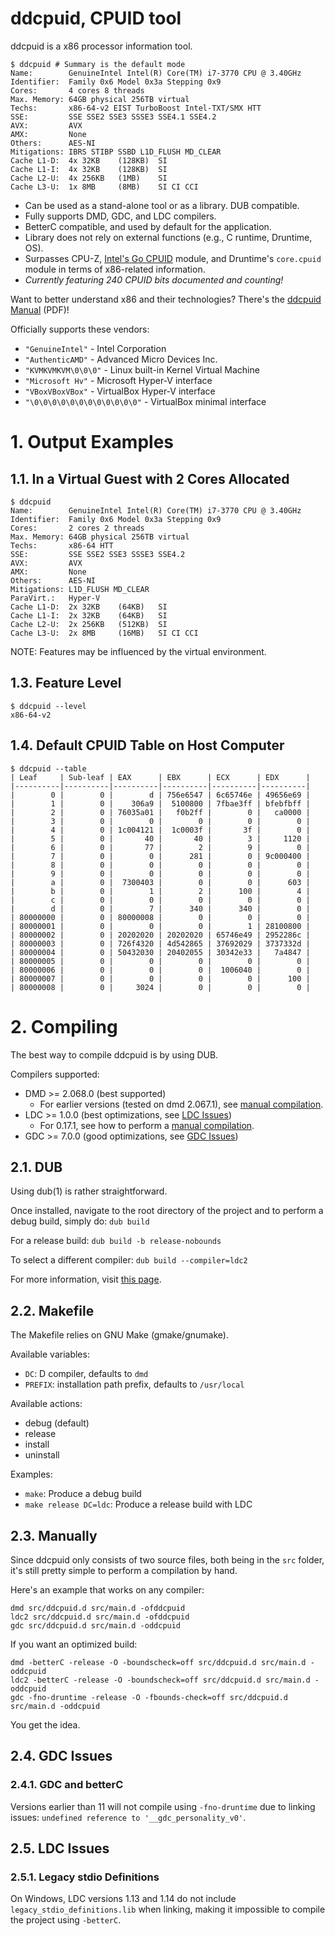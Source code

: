 # ddcpuid, CPUID tool

ddcpuid is a x86 processor information tool.

```shell
$ ddcpuid # Summary is the default mode
Name:        GenuineIntel Intel(R) Core(TM) i7-3770 CPU @ 3.40GHz
Identifier:  Family 0x6 Model 0x3a Stepping 0x9
Cores:       4 cores 8 threads
Max. Memory: 64GB physical 256TB virtual
Techs:       x86-64-v2 EIST TurboBoost Intel-TXT/SMX HTT
SSE:         SSE SSE2 SSE3 SSSE3 SSE4.1 SSE4.2
AVX:         AVX
AMX:         None
Others:      AES-NI
Mitigations: IBRS STIBP SSBD L1D_FLUSH MD_CLEAR
Cache L1-D:  4x 32KB    (128KB)  SI
Cache L1-I:  4x 32KB    (128KB)  SI
Cache L2-U:  4x 256KB   (1MB)    SI
Cache L3-U:  1x 8MB     (8MB)    SI CI CCI
```

- Can be used as a stand-alone tool or as a library. DUB compatible.
- Fully supports DMD, GDC, and LDC compilers.
- BetterC compatible, and used by default for the application.
- Library does not rely on external functions (e.g., C runtime, Druntime, OS).
- Surpasses CPU-Z, [Intel's Go CPUID](https://github.com/intel-go/cpuid/) module, and Druntime's `core.cpuid` module in terms of x86-related information.
- _Currently featuring 240 CPUID bits documented and counting!_

Want to better understand x86 and their technologies? There's the
[ddcpuid Manual](https://dd86k.space/docs/ddcpuid-manual.pdf) (PDF)!

Officially supports these vendors:
- `"GenuineIntel"` - Intel Corporation
- `"AuthenticAMD"` - Advanced Micro Devices Inc.
- `"KVMKVMKVM\0\0\0"` - Linux built-in Kernel Virtual Machine
- `"Microsoft Hv"` - Microsoft Hyper-V interface
- `"VBoxVBoxVBox"` - VirtualBox Hyper-V interface
- `"\0\0\0\0\0\0\0\0\0\0\0\0"` - VirtualBox minimal interface

# 1. Output Examples

## 1.1. In a Virtual Guest with 2 Cores Allocated

```shell
$ ddcpuid
Name:        GenuineIntel Intel(R) Core(TM) i7-3770 CPU @ 3.40GHz
Identifier:  Family 0x6 Model 0x3a Stepping 0x9
Cores:       2 cores 2 threads
Max. Memory: 64GB physical 256TB virtual
Techs:       x86-64 HTT
SSE:         SSE SSE2 SSE3 SSSE3 SSE4.2
AVX:         AVX
AMX:         None
Others:      AES-NI
Mitigations: L1D_FLUSH MD_CLEAR
ParaVirt.:   Hyper-V
Cache L1-D:  2x 32KB    (64KB)   SI
Cache L1-I:  2x 32KB    (64KB)   SI
Cache L2-U:  2x 256KB   (512KB)  SI
Cache L3-U:  2x 8MB     (16MB)   SI CI CCI
```

NOTE: Features may be influenced by the virtual environment.

## 1.3. Feature Level

```
$ ddcpuid --level
x86-64-v2
```

## 1.4. Default CPUID Table on Host Computer

```
$ ddcpuid --table
| Leaf     | Sub-leaf | EAX      | EBX      | ECX      | EDX      |
|----------|----------|----------|----------|----------|----------|
|        0 |        0 |        d | 756e6547 | 6c65746e | 49656e69 |
|        1 |        0 |    306a9 |  5100800 | 7fbae3ff | bfebfbff |
|        2 |        0 | 76035a01 |   f0b2ff |        0 |   ca0000 |
|        3 |        0 |        0 |        0 |        0 |        0 |
|        4 |        0 | 1c004121 |  1c0003f |       3f |        0 |
|        5 |        0 |       40 |       40 |        3 |     1120 |
|        6 |        0 |       77 |        2 |        9 |        0 |
|        7 |        0 |        0 |      281 |        0 | 9c000400 |
|        8 |        0 |        0 |        0 |        0 |        0 |
|        9 |        0 |        0 |        0 |        0 |        0 |
|        a |        0 |  7300403 |        0 |        0 |      603 |
|        b |        0 |        1 |        2 |      100 |        4 |
|        c |        0 |        0 |        0 |        0 |        0 |
|        d |        0 |        7 |      340 |      340 |        0 |
| 80000000 |        0 | 80000008 |        0 |        0 |        0 |
| 80000001 |        0 |        0 |        0 |        1 | 28100800 |
| 80000002 |        0 | 20202020 | 20202020 | 65746e49 | 2952286c |
| 80000003 |        0 | 726f4320 | 4d542865 | 37692029 | 3737332d |
| 80000004 |        0 | 50432030 | 20402055 | 30342e33 |   7a4847 |
| 80000005 |        0 |        0 |        0 |        0 |        0 |
| 80000006 |        0 |        0 |        0 |  1006040 |        0 |
| 80000007 |        0 |        0 |        0 |        0 |      100 |
| 80000008 |        0 |     3024 |        0 |        0 |        0 |
```

# 2. Compiling

The best way to compile ddcpuid is by using DUB.

Compilers supported:
- DMD >= 2.068.0 (best supported)
  - For earlier versions (tested on dmd 2.067.1), see [manual compilation](#23-manually).
- LDC >= 1.0.0 (best optimizations, see [LDC Issues](#25-ldc-issues))
  - For 0.17.1, see how to perform a [manual compilation](#23-manually).
- GDC >= 7.0.0 (good optimizations, see [GDC Issues](#24-gdc-issues))

## 2.1. DUB

Using dub(1) is rather straightforward.

Once installed, navigate to the root directory of the project and to perform a
debug build, simply do: `dub build`

For a release build: `dub build -b release-nobounds`

To select a different compiler: `dub build --compiler=ldc2`

For more information, visit [this page](https://dub.pm/commandline.html).

## 2.2. Makefile

The Makefile relies on GNU Make (gmake/gnumake).

Available variables:
- `DC`: D compiler, defaults to `dmd`
- `PREFIX`: installation path prefix, defaults to `/usr/local`

Available actions:
- debug (default)
- release
- install
- uninstall

Examples:
- `make`: Produce a debug build
- `make release DC=ldc`: Produce a release build with LDC

## 2.3. Manually

Since ddcpuid only consists of two source files, both being in the `src`
folder, it's still pretty simple to perform a compilation by hand.

Here's an example that works on any compiler:
```
dmd src/ddcpuid.d src/main.d -ofddcpuid
ldc2 src/ddcpuid.d src/main.d -ofddcpuid
gdc src/ddcpuid.d src/main.d -oddcpuid
```

If you want an optimized build:
```
dmd -betterC -release -O -boundscheck=off src/ddcpuid.d src/main.d -oddcpuid
ldc2 -betterC -release -O -boundscheck=off src/ddcpuid.d src/main.d -oddcpuid
gdc -fno-druntime -release -O -fbounds-check=off src/ddcpuid.d src/main.d -oddcpuid
```

You get the idea.

## 2.4. GDC Issues

### 2.4.1. GDC and betterC

Versions earlier than 11 will not compile using `-fno-druntime` due to linking
issues: `undefined reference to '__gdc_personality_v0'`.

## 2.5. LDC Issues

### 2.5.1. Legacy stdio Definitions

On Windows, LDC versions 1.13 and 1.14 do not include
`legacy_stdio_definitions.lib` when linking, making it impossible to compile
the project using `-betterC`.
